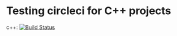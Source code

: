 Testing circleci for C++ projects
=================================


c++: [![Build Status](https://circleci.com/gh/:owner/:repo.svg?style=shield&circle-token=:circle-token)](https://circleci.com/gh/sprax/ccicpp)
